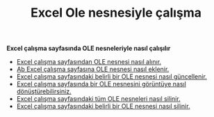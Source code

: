 ﻿---
title: Excel Ole nesnesiyle çalışma
second_title: Documen
linktitle: OleObject
type: docs
url: /tr/oleobjects/
aliases: [/working-with-oleobjects/]
keywords: Get, add, delete, and update an OLE object in an Excel worksheet
description: Aspose.Cells Cloud REST API, bir çalışma sayfasında OLE nesnesi alma, ekleme, silme ve güncelleme desteği sunar. SDK, çeşitli geliştirme dillerini destekler. Bunlar arasında Android, C#, Go, Java, NodeJS, Perl, PHP, Python, Ruby ve Swift bulunur.
weight: 100
kwords: Excel, Office Bulut, REST API, Elektronik Tablo, PDF, CSV, Json, Markdown, OleObjects
---
**Excel çalışma sayfasında OLE nesneleriyle nasıl çalışılır**

- [Excel çalışma sayfasından OLE nesnesi nasıl alınır.](/cells/tr/oleobjects/get/)
- [Ab Excel çalışma sayfasına OLE nesnesi nasıl eklenir.](/cells/tr/oleobjects/add/)
- [Excel çalışma sayfasındaki belirli bir OLE nesnesi nasıl güncellenir.](/cells/tr/oleobjects/update/)
- [Excel çalışma sayfasında bir OLE nesnesini görüntüye nasıl dönüştürebilirsiniz.](/cells/tr/oleobjects/convert/)
- [Excel çalışma sayfasındaki tüm OLE nesneleri nasıl silinir.](/cells/tr/oleobjects/clear/)
- [Excel çalışma sayfasındaki belirli bir OLE nesnesi nasıl silinir.](/cells/tr/oleobjects/delete/)
